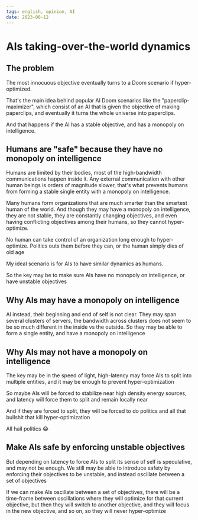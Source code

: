 ```yaml
---
tags: english, opinion, AI
date: 2023-08-12
---
```


# AIs taking-over-the-world dynamics

## The problem

The most innocuous objective eventually turns to a Doom scenario if hyper-optimized.

That's the main idea behind popular AI Doom scenarios like the "paperclip-maximizer", which consist of an AI that is given the objective of making paperclips, and eventually it turns the whole universe into paperclips.

And that happens if the AI has a stable objective, and has a monopoly on intelligence.

## Humans are "safe" because they have no monopoly on intelligence

Humans are limited by their bodies, most of the high-bandwidth communications happen inside it. Any external communication with other human beings is orders of magnitude slower, that's what prevents humans from forming a stable single entity with a monopoly on intelligence.

Many humans form organizations that are much smarter than the smartest human of the world. And though they may have a monopoly on intelligence, they are not stable, they are constantly changing objectives, and even having conflicting objectives among their humans, so they cannot hyper-optimize.

No human can take control of an organization long enough to hyper-optimize. Politics outs them before they can, or the human simply dies of old age

My ideal scenario is for AIs to have similar dynamics as humans.

So the key may be to make sure AIs have no monopoly on intelligence, or have unstable objectives

## Why AIs may have a monopoly on intelligence

AI instead, their beginning and end of self is not clear. They may span several clusters of servers, the bandwidth across clusters does not seem to be so much different in the inside vs the outside.
So they may be able to form a single entity, and have a monopoly on intelligence

## Why AIs may not have a monopoly on intelligence

The key may be in the speed of light, high-latency may force AIs to split into multiple entities, and it may be enough to prevent hyper-optimization

So maybe AIs will be forced to stabilize near high density energy sources, and latency will force them to split and remain locally near

And if they are forced to split, they will be forced to do politics and all that bullshit that kill hyper-optimization

All hail politics 😂

## Make AIs safe by enforcing unstable objectives

But depending on latency to force AIs to split its sense of self is speculative, and may not be enough. We still may be able to introduce safety by enforcing their objectives to be unstable, and instead oscillate between a set of objectives

If we can make AIs oscillate between a set of objectives, there will be a time-frame between oscillations where they will optimize for that current objective, but then they will switch to another objective, and they will focus in the new objective, and so on, so they will never hyper-optimize